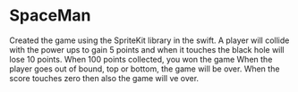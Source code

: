 # SpaceMan
Created the game using the SpriteKit library in the swift.
A player will collide with the power ups to gain 5 points and when it touches the black hole will lose 10 points. 
When 100 points collected, you won the game
When the player goes out of bound, top or bottom, the game will be over.
When the score touches zero then also the game will ve over.
